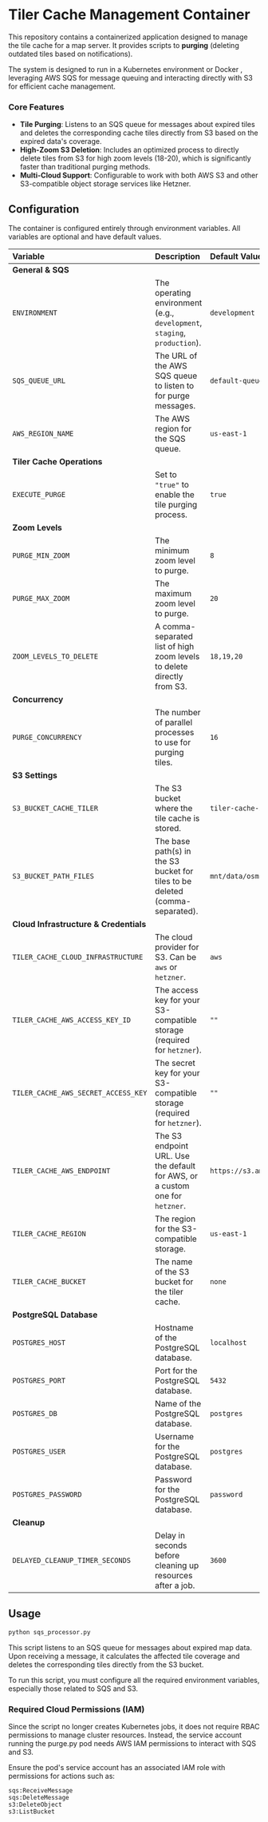 # Tiler Cache Management Container

This repository contains a containerized application designed to manage the tile cache for a map server. It provides scripts to **purging** (deleting outdated tiles based on notifications).

The system is designed to run in a Kubernetes environment or Docker , leveraging AWS SQS for message queuing and interacting directly with S3 for efficient cache management.

### Core Features

*   **Tile Purging**: Listens to an SQS queue for messages about expired tiles and deletes the corresponding cache tiles directly from S3 based on the expired data's coverage.
*   **High-Zoom S3 Deletion**: Includes an optimized process to directly delete tiles from S3 for high zoom levels (18-20), which is significantly faster than traditional purging methods.
*   **Multi-Cloud Support**: Configurable to work with both AWS S3 and other S3-compatible object storage services like Hetzner.

## Configuration

The container is configured entirely through environment variables. All variables are optional and have default values.

| Variable | Description | Default Value |
| :--- | :--- | :--- |
| **General & SQS** |
| `ENVIRONMENT` | The operating environment (e.g., `development`, `staging`, `production`). | `development` |
| `SQS_QUEUE_URL` | The URL of the AWS SQS queue to listen to for purge messages. | `default-queue-url` |
| `AWS_REGION_NAME` | The AWS region for the SQS queue. | `us-east-1` |
| **Tiler Cache Operations** |
| `EXECUTE_PURGE` | Set to `"true"` to enable the tile purging process. | `true` |
| **Zoom Levels** |
| `PURGE_MIN_ZOOM` | The minimum zoom level to purge. | `8` |
| `PURGE_MAX_ZOOM` | The maximum zoom level to purge. | `20` |
| `ZOOM_LEVELS_TO_DELETE` | A comma-separated list of high zoom levels to delete directly from S3. | `18,19,20` |
| **Concurrency** |
| `PURGE_CONCURRENCY` | The number of parallel processes to use for purging tiles. | `16` |
| **S3 Settings** |
| `S3_BUCKET_CACHE_TILER` | The S3 bucket where the tile cache is stored. | `tiler-cache-staging` |
| `S3_BUCKET_PATH_FILES` | The base path(s) in the S3 bucket for tiles to be deleted (comma-separated). | `mnt/data/osm,mnt/data/ohm_admin` |
| **Cloud Infrastructure & Credentials** |
| `TILER_CACHE_CLOUD_INFRASTRUCTURE` | The cloud provider for S3. Can be `aws` or `hetzner`. | `aws` |
| `TILER_CACHE_AWS_ACCESS_KEY_ID` | The access key for your S3-compatible storage (required for `hetzner`). | `""` |
| `TILER_CACHE_AWS_SECRET_ACCESS_KEY` | The secret key for your S3-compatible storage (required for `hetzner`). | `""` |
| `TILER_CACHE_AWS_ENDPOINT` | The S3 endpoint URL. Use the default for AWS, or a custom one for `hetzner`. | `https://s3.amazonaws.com` |
| `TILER_CACHE_REGION` | The region for the S3-compatible storage. | `us-east-1` |
| `TILER_CACHE_BUCKET` | The name of the S3 bucket for the tiler cache. | `none` |
| **PostgreSQL Database** |
| `POSTGRES_HOST` | Hostname of the PostgreSQL database. | `localhost` |
| `POSTGRES_PORT` | Port for the PostgreSQL database. | `5432` |
| `POSTGRES_DB` | Name of the PostgreSQL database. | `postgres` |
| `POSTGRES_USER` | Username for the PostgreSQL database. | `postgres` |
| `POSTGRES_PASSWORD` | Password for the PostgreSQL database. | `password` |
| **Cleanup** |
| `DELAYED_CLEANUP_TIMER_SECONDS` | Delay in seconds before cleaning up resources after a job. | `3600` |

## Usage

```sh
python sqs_processor.py
```
This script  listens to an SQS queue for messages about expired map data. Upon receiving a message, it calculates the affected tile coverage and deletes the corresponding tiles directly from the S3 bucket.

To run this script, you must configure all the required environment variables, especially those related to SQS and S3.

### Required Cloud Permissions (IAM)
Since the script no longer creates Kubernetes jobs, it does not require RBAC permissions to manage cluster resources. Instead, the service account running the purge.py pod needs AWS IAM permissions to interact with SQS and S3.

Ensure the pod's service account has an associated IAM role with permissions for actions such as:

```
sqs:ReceiveMessage
sqs:DeleteMessage
s3:DeleteObject
s3:ListBucket
```